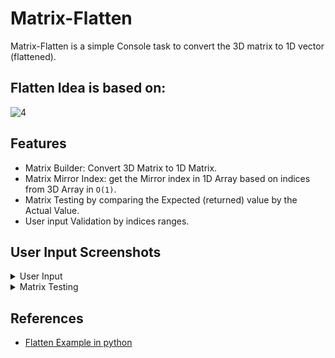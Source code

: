 # Matrix-Flatten
Matrix-Flatten is a simple Console task to convert the 3D matrix to 1D vector (flattened).

## Flatten Idea is based on:

![4](https://user-images.githubusercontent.com/52586356/167049580-f2845d83-df7a-4bd7-acad-52351c477748.png)

## Features
- Matrix Builder: Convert 3D Matrix to 1D Matrix.
- Matrix Mirror Index: get the Mirror index in 1D Array based on indices from 3D Array in `O(1)`.
- Matrix Testing by comparing the Expected (returned) value by the Actual Value.
- User input Validation by indices ranges.

## User Input Screenshots
<details>
  <summary>User Input</summary>
<p>

![input](https://user-images.githubusercontent.com/52586356/167049930-65e47995-6d49-4c1f-908f-f7734bc3a9bf.png)
  
</p>
</details>

<details>
  <summary>Matrix Testing</summary>
<p>

 ![test](https://user-images.githubusercontent.com/52586356/167049999-1f166441-7a73-4604-9f65-6df5a1b08ab1.png)
  
</p>
</details>


## References
- [Flatten Example in python](https://thispointer.com/python-numpy-flatten-function-tutorial-with-examples/) <br>
